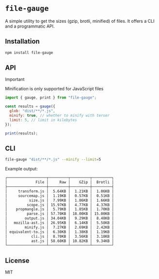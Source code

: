 # `file-gauge`

A simple utility to get the sizes (gzip, brotli, minified) of files. It offers a CLI and a programmatic API.

## Installation

```bash
npm install file-gauge
```

## API

> [!IMPORTANT]
> Minification is only supported for JavaScript files

```javascript
import { gauge, print } from "file-gauge";

const results = gauge({
  glob: "dist/**/*.js",
  minify: true, // whether to minify with terser
  limit: 5, // limit in kilobytes
});

print(results);
```

## CLI

```bash
file-gauge "dist/**/*.js" --minify --limit=5
```

Example output:

```sh
┌──────────────────┬─────────┬─────────┬─────────┐
│             File │     Raw │    GZip │  Brotli │
├──────────────────┼─────────┼─────────┼─────────┤
│     transform.js │  5.64KB │  1.21KB │  1.06KB │
│     sourcemap.js │  1.19KB │  0.57KB │  0.51KB │
│          size.js │  7.99KB │  1.86KB │  1.66KB │
│         scope.js │ 15.97KB │  4.77KB │  4.37KB │
│    propmangle.js │  5.79KB │  1.85KB │  1.70KB │
│         parse.js │ 57.70KB │ 18.00KB │ 15.00KB │
│        output.js │ 34.04KB │  9.29KB │  8.48KB │
│   mozilla-ast.js │ 26.95KB │  6.14KB │  5.58KB │
│        minify.js │  7.27KB │  2.69KB │  2.42KB │
│ equivalent-to.js │  6.30KB │  1.38KB │  1.19KB │
│           cli.js │  8.70KB │  3.56KB │  3.18KB │
│           ast.js │ 58.60KB │ 10.82KB │  9.34KB │
└──────────────────┴─────────┴─────────┴─────────┘
```

## License

MIT
